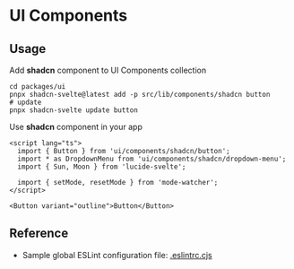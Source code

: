 # UI Components

## Usage

Add **shadcn** component to UI Components collection

```shell
cd packages/ui
pnpx shadcn-svelte@latest add -p src/lib/components/shadcn button
# update
pnpx shadcn-svelte update button
```

Use **shadcn** component in your app

```svelte
<script lang="ts">
  import { Button } from 'ui/components/shadcn/button';
  import * as DropdownMenu from 'ui/components/shadcn/dropdown-menu';
  import { Sun, Moon } from 'lucide-svelte';

  import { setMode, resetMode } from 'mode-watcher';
</script>

<Button variant="outline">Button</Button>
```

## Reference

- Sample global ESLint configuration file: [.eslintrc.cjs](https://gist.github.com/huntabyte/b73073a93a7a664f3cbad7c50376c9c9)
